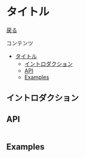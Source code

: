 タイトル
===
[戻る](../../README.md)

コンテンツ

<!--ts-->
   * [タイトル](#タイトル)
      * [イントロダクション](#イントロダクション)
      * [API](#api)
      * [Examples](#examples)

<!-- Added by: root, at: Mon Apr 19 05:14:27 UTC 2021 -->

<!--te-->

## イントロダクション

## API
```nim
```

## Examples